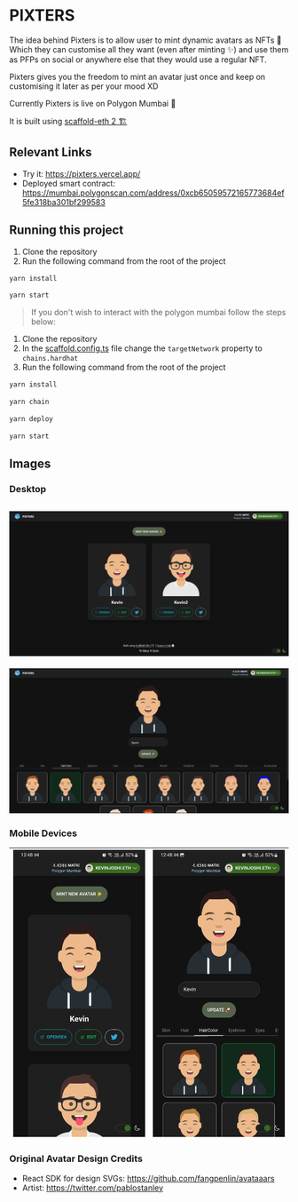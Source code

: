 # PIXTERS

The idea behind Pixters is to allow user to mint dynamic avatars as NFTs 👾 Which they can customise all they want (even after minting ✨) and use them as PFPs on social or anywhere else that they would use a regular NFT.

Pixters gives you the freedom to mint an avatar just once and keep on customising it later as per your mood XD

Currently Pixters is live on Polygon Mumbai 🚀

It is built using [scaffold-eth 2 🏗️](https://github.com/scaffold-eth/scaffold-eth-2)

## Relevant Links

- Try it: https://pixters.vercel.app/
- Deployed smart contract: https://mumbai.polygonscan.com/address/0xcb65059572165773684ef5fe318ba301bf299583

## Running this project

1. Clone the repository
2. Run the following command from the root of the project

```bash
yarn install
```

```bash
yarn start
```

> If you don't wish to interact with the polygon mumbai follow the steps below:

1. Clone the repository
2. In the [scaffold.config.ts](packages/nextjs/scaffold.config.ts) file change the `targetNetwork` property to `chains.hardhat`
3. Run the following command from the root of the project

```bash
yarn install
```

```bash
yarn chain
```

```bash
yarn deploy
```

```bash
yarn start
```

## Images

### Desktop

![Desktop Home Page](screenshots/ss1.png)
---

![Desktop Edit Page](screenshots/ss2.png)

### Mobile Devices

| ![Mobile Home Page](screenshots/ss3.png) | ![Mobile Edit Page](screenshots/ss4.png) |
|---|---|

### Original Avatar Design Credits
- React SDK for design SVGs: https://github.com/fangpenlin/avataaars
- Artist: https://twitter.com/pablostanley
